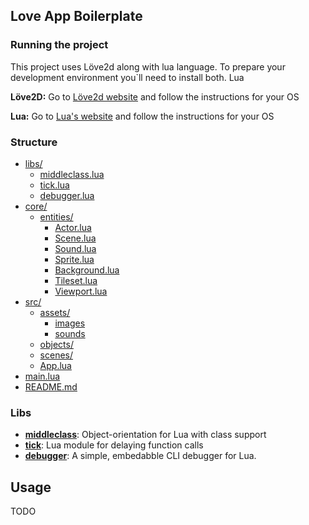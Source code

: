 ## Love App Boilerplate

### Running the project
This project uses Löve2d along with lua language. To prepare your development environment you`ll need to install both.
Lua

**Löve2D:** Go to [Löve2d website](https://love2d.org) and follow the instructions for your OS

**Lua:** Go to [Lua's website](https://www.lua.org/start.html) and follow the instructions for your OS

### Structure
* [libs/](./libs)
  * [middleclass.lua](./libs/middleclass.lua)
  * [tick.lua](./libs/tick.lua)
  * [debugger.lua](./libs/debugger.lua)
* [core/](./core)
  * [entities/](./core/entities)
    * [Actor.lua](./core/entities/Actor.lua)
    * [Scene.lua](./core/entities/Scene.lua)
    * [Sound.lua](./core/entities/Sound.lua)
    * [Sprite.lua](./core/entities/Sprite.lua)
    * [Background.lua](./core/entities/Background.lua)
    * [Tileset.lua](./core/entities/Tileset.lua)
    * [Viewport.lua](./core/entities/Viewport.lua)
* [src/](./src)
  * [assets/](./src/assets)
    * [images](./src/assets/images)
    * [sounds](./src/assets/sounds)
  * [objects/](./src/objects)
  * [scenes/](./src/scenes)
  * [App.lua](./src/App.lua)
* [main.lua](./main.lua)
* [README.md](./README.md)

### Libs
- **[middleclass](https://github.com/kikito/middleclass)**: Object-orientation for Lua with class support
- **[tick](https://github.com/rxi/tick)**: Lua module for delaying function calls
- **[debugger](https://github.com/slembcke/debugger.lua)**: A simple, embedabble CLI debugger for Lua.

## Usage
TODO
